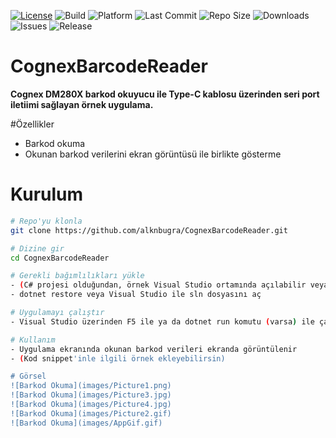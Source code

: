 
[![License](https://img.shields.io/badge/License-MIT-green.svg)](LICENSE)
![Build](https://img.shields.io/badge/Build-Passing-brightgreen.svg)
![Platform](https://img.shields.io/badge/Platform-.NET-blueviolet.svg)
![Last Commit](https://img.shields.io/github/last-commit/alknbugra/CognexBarcodeReader?color=orange)
![Repo Size](https://img.shields.io/github/repo-size/alknbugra/CognexBarcodeReader)
![Downloads](https://img.shields.io/github/downloads/alknbugra/CognexBarcodeReader/total)
![Issues](https://img.shields.io/github/issues/alknbugra/CognexBarcodeReader)
![Release](https://img.shields.io/github/v/release/alknbugra/CognexBarcodeReader)


# CognexBarcodeReader

**Cognex DM280X barkod okuyucu ile Type-C kablosu üzerinden seri port iletiimi sağlayan örnek uygulama.**

#Özellikler

- Barkod okuma
- Okunan barkod verilerini ekran görüntüsü ile birlikte gösterme

# Kurulum

```bash
# Repo'yu klonla
git clone https://github.com/alknbugra/CognexBarcodeReader.git

# Dizine gir
cd CognexBarcodeReader

# Gerekli bağımlılıkları yükle
- (C# projesi olduğundan, örnek Visual Studio ortamında açılabilir veya dotnet CLI ile)
- dotnet restore veya Visual Studio ile sln dosyasını aç

# Uygulamayı çalıştır
- Visual Studio üzerinden F5 ile ya da dotnet run komutu (varsa) ile çalıştır

# Kullanım
- Uygulama ekranında okunan barkod verileri ekranda görüntülenir
- (Kod snippet'inle ilgili örnek ekleyebilirsin)

# Görsel
![Barkod Okuma](images/Picture1.png)
![Barkod Okuma](images/Picture3.jpg)
![Barkod Okuma](images/Picture4.jpg)
![Barkod Okuma](images/Picture2.gif)
![Barkod Okuma](images/AppGif.gif)
